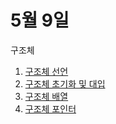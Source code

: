# 5월 9일
구조체

1. [구조체 선언](./1-struct-basic.c)
2. [구조체 초기화 및 대입](./2-struct-initialize.c)
3. [구조체 배열](./3-struct-typedef-array.c)
4. [구조체 포인터](./4-struct-pointer.c)
